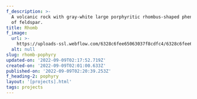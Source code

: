 ```yaml
---
f_description: >-
  A volcanic rock with gray-white large porphyritic rhombus-shaped phenocrysts
  of feldspar.
title: Rhomb
f_image:
  url: >-
    https://uploads-ssl.webflow.com/6328c6fee65063037f8cdfc4/6328c6fee6506316468cdfca_5.95d97ae8.jpg
  alt: null
slug: rhomb-pophyry
updated-on: '2022-09-09T02:17:52.719Z'
created-on: '2022-09-09T02:01:00.633Z'
published-on: '2022-09-09T02:20:39.253Z'
f_heading-2: pophyry
layout: '[projects].html'
tags: projects
---
```



